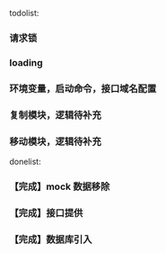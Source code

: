 todolist:

### 请求锁

### loading

### 环境变量，启动命令，接口域名配置

### 复制模块，逻辑待补充

### 移动模块，逻辑待补充

donelist:

### 【完成】mock 数据移除

### 【完成】接口提供

### 【完成】数据库引入
